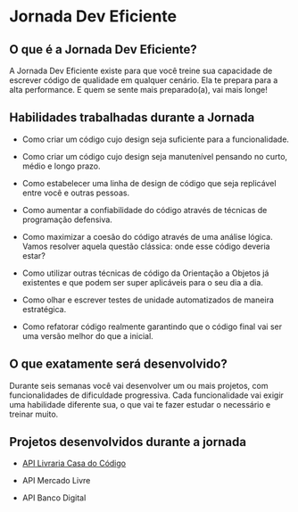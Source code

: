 # Jornada Dev Eficiente

## O que é a Jornada Dev Eficiente?

A Jornada Dev Eficiente existe para que você treine sua capacidade de escrever código de qualidade em qualquer cenário. Ela te prepara para a alta performance. E quem se sente mais preparado(a), vai mais longe!

## Habilidades trabalhadas durante a Jornada

+ Como criar um código cujo design seja suficiente para a funcionalidade.

+ Como criar um código cujo design seja manutenível pensando no curto, médio e longo prazo.

+ Como estabelecer uma linha de design de código que seja replicável entre você e outras pessoas.

+ Como aumentar a confiabilidade do código através de técnicas de programação defensiva.

+ Como maximizar a coesão do código através de uma análise lógica. Vamos resolver aquela questão clássica: onde esse código deveria estar?

+ Como utilizar outras técnicas de código da Orientação a Objetos já existentes e que podem ser super aplicáveis para o seu dia a dia.

+ Como olhar e escrever testes de unidade automatizados de maneira estratégica.

+ Como refatorar código realmente garantindo que o código final vai ser uma versão melhor do que a inicial.

## O que exatamente será desenvolvido?

Durante seis semanas você vai desenvolver um ou mais projetos, com funcionalidades de dificuldade progressiva. Cada funcionalidade vai exigir uma habilidade diferente sua, o que vai te fazer estudar o necessário e treinar muito.

## Projetos desenvolvidos durante a jornada

+ [API Livraria Casa do Código](casa-do-codigo)

+ API Mercado Livre

+ API Banco Digital